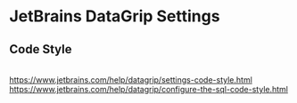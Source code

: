 # JetBrains DataGrip Settings 
## Code Style
<br/> https://www.jetbrains.com/help/datagrip/settings-code-style.html
<br/> https://www.jetbrains.com/help/datagrip/configure-the-sql-code-style.html
